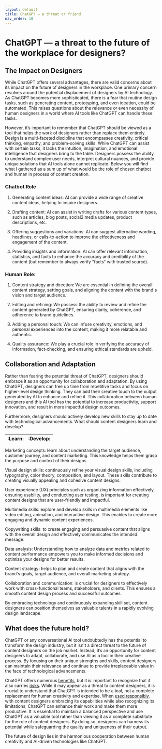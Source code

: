```yaml
---
layout: default
title: ChatGPT — a threat or friend
nav_order: 10
---
```


# ChatGPT — a threat to the future of the workplace for designers?

## The Impact on Designers

While ChatGPT offers several advantages, there are valid concerns about its impact on the future of designers in the workplace. One primary concern revolves around the potential displacement of designers by AI technology. As ChatGPT becomes more sophisticated, there is a fear that routine design tasks, such as generating content, prototyping, and even ideation, could be automated. This raises questions about the relevance or even necessity of human designers in a world where AI tools like ChatGPT can handle these tasks.

However, it’s important to remember that ChatGPT should be viewed as a tool that helps the work of designers rather than replace them entirely. Design is a multi-faceted discipline that encompasses creativity, critical thinking, empathy, and problem-solving skills. While ChatGPT can assist with certain tasks, it lacks the intuition, imagination, and emotional intelligence that designers bring to the table. Designers possess the ability to understand complex user needs, interpret cultural nuances, and provide unique solutions that AI tools alone cannot replicate. Below you will find what I gathered as a sum up of what would be the role of chosen chatbot and human in process of content creation.

### Chatbot Role

1. Generating content ideas: AI can provide a wide range of creative content ideas, helping to inspire designers.

2. Drafting content: AI can assist in writing drafts for various content types, such as articles, blog posts, social2 media updates, product descriptions, etc.

3. Offering suggestions and variations: AI can suggest alternative wording, headlines, or calls-to-action to improve the effectiveness and engagement of the content.

4. Providing insights and information: AI can offer relevant information, statistics, and facts to enhance the accuracy and credibility of the content (but remember to always verify “facts” with trusted source).

### Human Role:

1. Content strategy and direction: We are essential in defining the overall content strategy, setting goals, and aligning the content with the brand's vision and target audience.

2. Editing and refining: We possess the ability to review and refine the content generated by ChatGPT, ensuring clarity, coherence, and adherence to brand guidelines.

3. Adding a personal touch: We can infuse creativity, emotions, and personal experiences into the content, making it more relatable and authentic.

4. Quality assurance: We play a crucial role in verifying the accuracy of information, fact-checking, and ensuring ethical standards are upheld.

## Collaboration and Adaptation

Rather than fearing the potential threat of ChatGPT, designers should embrace it as an opportunity for collaboration and adaptation. By using ChatGPT, designers can free up time from repetitive tasks and focus on higher-level design thinking. They can add their creative touch to the output generated by AI to enhance and refine it. This collaboration between human designers and this AI tool has the potential to increase productivity, support innovation, and result in more impactful design outcomes.

Furthermore, designers should actively develop new skills to stay up to date with technological advancements. What should content designers learn and develop?

|:Learn:|:Develop:|
|:-------:|:-----:|

Marketing concepts: learn about  understanding the target audience, customer journey, and content marketing. This knowledge helps them grasp the purpose and context of their designs.

Visual design skills: continuously refine your visual design skills, including typography, color theory, composition, and layout. These skills contribute to creating visually appealing and cohesive content designs.

User experience (UX) principles such as organizing information effectively, ensuring usability, and conducting user testing, is important for creating content designs that are user-friendly and impactful.

Multimedia skills: explore and develop skills in multimedia elements like video editing, animation, and interactive design. This enables  to create more engaging and dynamic content experiences.

Copywriting skills: to create engaging and persuasive content that aligns with the overall design and effectively communicates the intended message.

Data analysis: Understanding how to analyze data and metrics related to content performance empowers you to make informed decisions and optimize your designs for better results.

Content strategy: helps to plan and create content that aligns with the brand's goals, target audience, and overall marketing strategy.

Collaboration and communication: is crucial for designers to effectively work with cross-functional teams, stakeholders, and clients. This ensures a smooth content design process and successful outcomes.

By embracing technology and continuously expanding skill set, content designers can position themselves as valuable talents in a rapidly evolving design landscape.

## What does the future hold?

ChatGPT or any conversational AI tool undoubtedly has the potential to transform the design industry, but it isn't a direct threat to the future of content designers on the job market. Instead, it’s an opportunity for content designers to adapt, collaborate, and use AI as a tool in their creative process. By focusing on their unique strengths and skills, content designers can maintain their relevance and continue to provide irreplaceable value in the face of technological advancements. 

ChatGPT offers numerous [benefits](https://lipkowski.github.io/just-the-docs/docs/Unlocking%20the%20Potential.html), but it is important to recognize that it also carries [risks](https://lipkowski.github.io/just-the-docs/docs/Navigating%20the%20Challenges.html). While it may appear as a threat to content designers, it is crucial to understand that ChatGPT is intended to be a tool, not a complete replacement for human creativity and expertise. When [used responsibly](https://lipkowski.github.io/just-the-docs/docs/Navigating%20Ethical%20Considerations.html), with content designers embracing its capabilities while also recognizing its limitations, ChatGPT can enhance their work and make them more productive. It is essential to maintain a balanced perspective and use ChatGPT as a valuable tool rather than viewing it as a complete substitute for the role of content designers. By doing so, designers can harness its potential while safeguarding the quality and uniqueness of their output. 

The future of design lies in the harmonious cooperation between human creativity and AI-driven technologies like ChatGPT.
